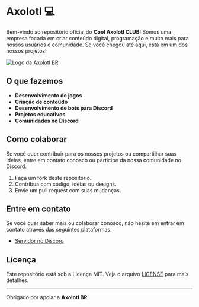 # Axolotl 💻

Bem-vindo ao repositório oficial do **Cool Axolotl CLUB**! Somos uma empresa focada em criar conteúdo digital, programação e muito mais para nossos usuários e comunidade. Se você chegou até aqui, está em um dos nossos projetos! 

![Logo da Axolotl BR](https://postimg.cc/cKptg2gD)

## O que fazemos

- **Desenvolvimento de jogos**
- **Criação de conteúdo**
- **Desenvolvimento de bots para Discord**
- **Projetos educativos**
- **Comunidades no Discord**

## Como colaborar

Se você quer contribuir para os nossos projetos ou compartilhar suas ideias, entre em contato conosco ou participe da nossa comunidade no Discord.

1. Faça um fork deste repositório.
2. Contribua com código, ideias ou designs.
3. Envie um pull request com suas mudanças.

## Entre em contato

Se você quer saber mais ou colaborar conosco, não hesite em entrar em contato através das seguintes plataformas:

- [Servidor no Discord](https://discord.gg/axolotlbr)

## Licença

Este repositório está sob a Licença MIT. Veja o arquivo [LICENSE](LICENSE) para mais detalhes.

---

Obrigado por apoiar a **Axolotl BR**! 
